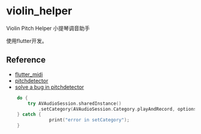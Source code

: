 # violin_helper

Violin Pitch Helper
小提琴调音助手

使用flutter开发。

## Reference

- [flutter_midi](https://pub.flutter-io.cn/packages/flutter_midi)
- [pitchdetector](https://pub.flutter-io.cn/packages/pitchdetector)
- [solve a bug in pitchdetector](https://stackoverflow.com/questions/58486139/avaudioengine-connect-crash-on-hardware-not-simulator)
```swift
    do {
        try AVAudioSession.sharedInstance()
            .setCategory(AVAudioSession.Category.playAndRecord, options: .mixWithOthers);
    } catch {
                print("error in setCategory");
    }
```
